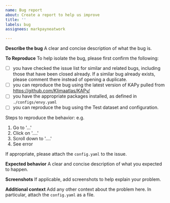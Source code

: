 ```yaml
---
name: Bug report
about: Create a report to help us improve
title: ''
labels: bug
assignees: markpayneatwork

---
```


**Describe the bug**
A clear and concise description of what the bug is.

**To Reproduce**
To help isolate the bug, please first confirm the following:
* [ ] you have checked the issue list for similar and related bugs, including those that have been closed already. If a similar bug already exists, please comment there instead of opening a duplicate.
* [ ] you can reproduce the bug using the latest version of KAPy pulled from https://github.com/Klimaatlas/KAPy/
* [ ] you have the appropriate packages installed, as defined in `./configs/envy.yaml` 
* [ ] you can reproduce the bug using the Test dataset and configuration.

Steps to reproduce the behavior: e.g.
1. Go to '...'
2. Click on '....'
3. Scroll down to '....'
4. See error

If appropriate, please attach the `config.yaml` to the issue.

**Expected behavior**
A clear and concise description of what you expected to happen.

**Screenshots**
If applicable, add screenshots to help explain your problem.

**Additional context**
Add any other context about the problem here. In particular, attach the `config.yaml` as a file.
